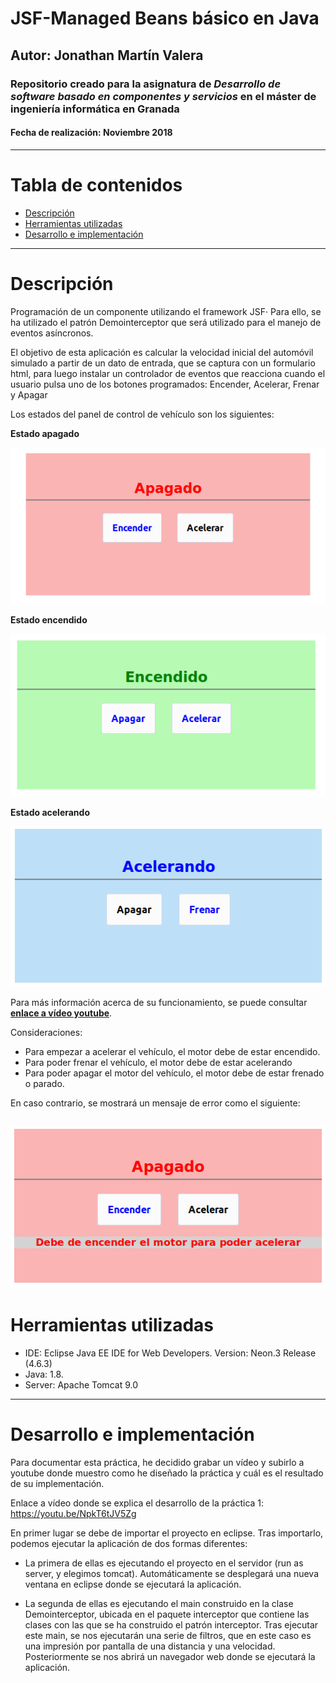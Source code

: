 # JSF-Managed Beans básico en Java
## Autor: Jonathan Martín Valera
### Repositorio creado para la asignatura de *Desarrollo de software basado en componentes y servicios* en el máster de ingeniería informática en Granada
#### Fecha de realización: Noviembre 2018

---

# Tabla de contenidos

<!-- START doctoc generated TOC please keep comment here to allow auto update -->
<!-- DON'T EDIT THIS SECTION, INSTEAD RE-RUN doctoc TO UPDATE -->

- [Descripción](#Descripción)
- [Herramientas utilizadas](#herramientas-utilizadas)
- [Desarrollo e implementación](#desarrollo-e-implementaci%C3%B3n)

<!-- END doctoc generated TOC please keep comment here to allow auto update -->

---

# Descripción

Programación de un componente utilizando el framework JSF· Para ello, se ha utilizado el patrón Demointerceptor
que será utilizado para el manejo de eventos asíncronos.

El objetivo de esta aplicación es calcular la velocidad inicial del automóvil simulado a
 partir de un dato de entrada, que se captura con un formulario html,
 para luego instalar un controlador de eventos que reacciona cuando el
 usuario pulsa uno de los botones programados: Encender, Acelerar, Frenar y Apagar

Los estados del panel de control de vehículo son los siguientes:

**Estado apagado**

![img](https://raw.githubusercontent.com/jmv74211/JSF_Managed_Beans/master/images/estado_apagado.png)

**Estado encendido**

![img](https://raw.githubusercontent.com/jmv74211/JSF_Managed_Beans/master/images/estado_encendido.png)

**Estado acelerando**

![img](https://raw.githubusercontent.com/jmv74211/JSF_Managed_Beans/master/images/estado_acelerando.png)

Para más información acerca de su funcionamiento, se puede consultar **[enlace a vídeo youtube](https://youtu.be/NpkT6tJV5Zg)**.

Consideraciones:

 - Para empezar a acelerar el vehículo, el motor debe de estar encendido.
 - Para poder frenar el vehículo, el motor debe de estar acelerando
 - Para poder apagar el motor del vehículo, el motor debe de estar frenado o parado.

  En caso contrario, se mostrará un mensaje de error como el siguiente:

  ![img](https://raw.githubusercontent.com/jmv74211/JSF_Managed_Beans/master/images/error.png)
---

# Herramientas utilizadas

- IDE: Eclipse Java EE IDE for Web Developers. Version: Neon.3 Release (4.6.3)
- Java: 1.8.
- Server: Apache Tomcat 9.0

---

# Desarrollo e implementación

Para documentar esta práctica, he decidido grabar un vídeo y subirlo a youtube donde
muestro como he diseñado la práctica y cuál es el resultado de su implementación.

Enlace a vídeo donde se explica el desarrollo de la práctica 1: https://youtu.be/NpkT6tJV5Zg

En primer lugar se debe de importar el proyecto en eclipse. Tras importarlo, podemos ejecutar
la aplicación de dos formas diferentes:

- La primera de ellas es ejecutando el proyecto en el servidor (run as server, y elegimos
tomcat). Automáticamente se desplegará una nueva ventana en eclipse donde se
ejecutará la aplicación.

- La segunda de ellas es ejecutando el main construido en la clase Demointerceptor,
ubicada en el paquete interceptor que contiene las clases con las que se ha construido
el patrón interceptor. Tras ejecutar este main, se nos ejecutarán una serie de filtros,
que en este caso es una impresión por pantalla de una distancia y una velocidad.
Posteriormente se nos abrirá un navegador web donde se ejecutará la aplicación.
